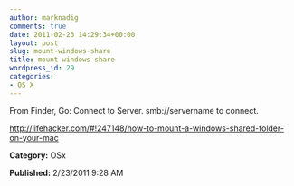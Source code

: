 ```yaml
---
author: marknadig
comments: true
date: 2011-02-23 14:29:34+00:00
layout: post
slug: mount-windows-share
title: mount windows share
wordpress_id: 29
categories:
- OS X
---
```


From Finder, Go: Connect to Server. smb://servername to connect.

http://lifehacker.com/#!247148/how-to-mount-a-windows-shared-folder-on-your-mac




**Category:** OSx




**Published:** 2/23/2011 9:28 AM



